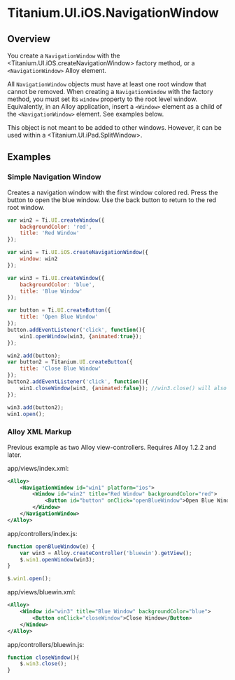 # Titanium.UI.iOS.NavigationWindow

<TypeHeader/>

## Overview

You create a `NavigationWindow` with the <Titanium.UI.iOS.createNavigationWindow> factory method, or
a `<NavigationWindow>` Alloy element.

All `NavigationWindow` objects must have at least one root window that cannot be removed. When
creating a `NavigationWindow` with the factory method, you must set its `window` property to the
root level window. Equivalently, in an Alloy application, insert a `<Window>` element as a child of the
`<NavigationWindow>` element. See examples below.

This object is not meant to be added to other windows. However, it can be used within a <Titanium.UI.iPad.SplitWindow>.

## Examples

### Simple Navigation Window

Creates a navigation window with the first window colored red.
Press the button to open the blue window.
Use the back button to return to the red root window.

``` js
var win2 = Ti.UI.createWindow({
    backgroundColor: 'red',
    title: 'Red Window'
});

var win1 = Ti.UI.iOS.createNavigationWindow({
    window: win2
});

var win3 = Ti.UI.createWindow({
    backgroundColor: 'blue',
    title: 'Blue Window'
});

var button = Ti.UI.createButton({
    title: 'Open Blue Window'
});
button.addEventListener('click', function(){
    win1.openWindow(win3, {animated:true});
});

win2.add(button);
var button2 = Titanium.UI.createButton({
    title: 'Close Blue Window'
});
button2.addEventListener('click', function(){
    win1.closeWindow(win3, {animated:false}); //win3.close() will also work!!
});

win3.add(button2);
win1.open();
```


### Alloy XML Markup

Previous example as two Alloy view-controllers.  Requires Alloy 1.2.2 and later.

app/views/index.xml:
``` xml
<Alloy>
    <NavigationWindow id="win1" platform="ios">
        <Window id="win2" title="Red Window" backgroundColor="red">
            <Button id="button" onClick="openBlueWindow">Open Blue Window</Button>
        </Window>
    </NavigationWindow>
</Alloy>
```

app/controllers/index.js:
``` js
function openBlueWindow(e) {
    var win3 = Alloy.createController('bluewin').getView();
    $.win1.openWindow(win3);
}

$.win1.open();
```

app/views/bluewin.xml:
``` xml
<Alloy>
    <Window id="win3" title="Blue Window" backgroundColor="blue">
        <Button onClick="closeWindow">Close Window</Button>
    </Window>
</Alloy>
```

app/controllers/bluewin.js:
``` js
function closeWindow(){
    $.win3.close();
}
```


<ApiDocs/>
